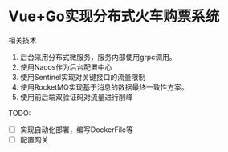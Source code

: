 # Vue+Go实现分布式火车购票系统
相关技术
1. 后台采用分布式微服务，服务内部使用grpc调用。
2. 使用Nacos作为后台配置中心
3. 使用Sentinel实现对关键接口的流量限制
4. 使用RocketMQ实现基于消息的数据最终一致性方案。
5. 使用前后端双验证码对流量进行削峰

TODO:

- [ ] 实现自动化部署，编写DockerFile等
- [ ] 配置网关
